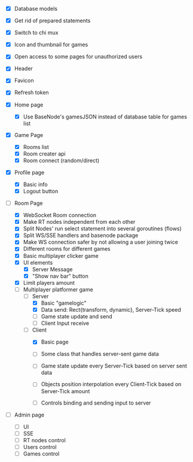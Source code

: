 - [X] Database models
- [X] Get rid of prepared statements
- [X] Switch to chi mux
- [X] Icon and thumbnail for games
- [X] Open access to some pages for unauthorized users
- [X] Header
- [X] Favicon
- [X] Refresh token

- [X] Home page
    - [X] Use BaseNode's gamesJSON instead of database table for games list

- [X] Game Page
    - [X] Rooms list
    - [X] Room creater api
    - [X] Room connect (random/direct)

- [X] Profile page
    - [X] Basic info
    - [X] Logout button

- [ ] Room Page
    - [X] WebSocket Room connection
    - [X] Make RT nodes independent from each other
    - [X] Split Nodes' run select statement into several goroutines (flows)
    - [X] Split WS/SSE handlers and basenode package
    - [X] Make WS connection safer by not allowing a user joining twice
    - [X] Different rooms for different games
    - [X] Basic multiplayer clicker game
    - [X] UI elements
        - [X] Server Message
        - [X] "Show nav bar" button
    - [X] Limit players amount
    - [ ] Multiplayer platformer game
        - [ ] Server
            - [X] Basic "gamelogic"
            - [X] Data send: Rect{transform, dynamic}, Server-Tick speed
            - [ ] Game state update and send
            - [ ] Client Input receive
        - [ ] Client
            - [X] Basic page
            - [ ] Some class that handles server-sent game data
            - [ ] Game state update every Server-Tick based on server sent data
            - [ ] Objects position interpolation every Client-Tick based on Server-Tick amount
            - [ ] Controls binding and sending input to server


- [ ] Admin page
    - [ ] UI
    - [ ] SSE
    - [ ] RT nodes control
    - [ ] Users control
    - [ ] Games control